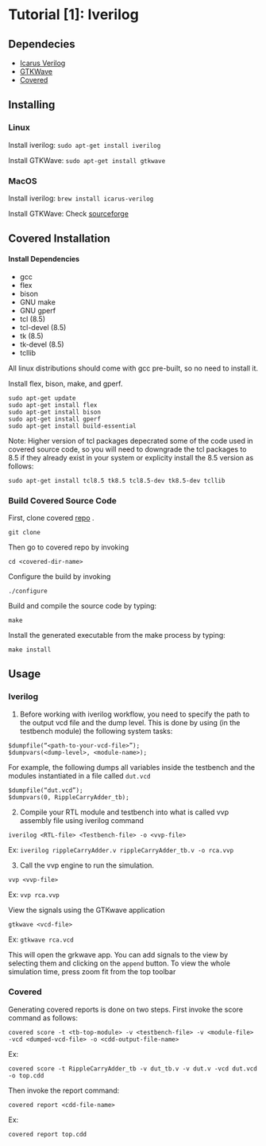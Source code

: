 # Tutorial [1]: Iverilog 

## Dependecies

- [Icarus Verilog](http://iverilog.icarus.com/)
- [GTKWave](http://gtkwave.sourceforge.net/)
- [Covered](http://covered.sourceforge.net/)

## Installing

### Linux
  Install iverilog: 
  ``
  sudo apt-get install iverilog
  ``
  
  Install GTKWave: 
  ``
  sudo apt-get install gtkwave
  ``
  
### MacOS

  Install iverilog:
  ``
  brew install icarus-verilog
  ``
  
  Install GTKWave: Check [sourceforge](http://gtkwave.sourceforge.net/)
  
  
  ## Covered Installation
 
 #### Install Dependencies
 
  - gcc 
  - flex 
  - bison
  - GNU make
  - GNU gperf
  - tcl (8.5)
  - tcl-devel (8.5)
  - tk (8.5)
  - tk-devel (8.5)
  - tcllib
  
  All linux distributions should come with gcc pre-built, so no need to install it. 
  
  Install flex, bison, make, and gperf.
 
  ```
  sudo apt-get update 
  sudo apt-get install flex
  sudo apt-get install bison
  sudo apt-get install gperf
  sudo apt-get install build-essential
  ```
  
  Note: Higher version of tcl packages depecrated some of the code used in covered source code, so you will need to downgrade the tcl packages to 8.5 if they already exist in your system or explicity install the 8.5 version as follows: 
  
  ``
   sudo apt-get install tcl8.5 tk8.5 tcl8.5-dev tk8.5-dev tcllib
  ``
  
  ### Build Covered Source Code
  
  First, clone covered [repo]() . 
  
  ``
  git clone 
  ``
  
  Then go to covered repo by invoking
  
  ``
  cd <covered-dir-name>
  ``
  
  Configure the build by invoking
  
  ``
  ./configure
  ``
  
  Build and compile the source code by typing: 
  
  ``
  make
  ``
  
  Install the generated executable from the make process by typing: 
  
  ``
  make install
  ``
  
## Usage
  
### Iverilog

1) Before working with iverilog workflow, you need to specify the path to the output vcd file and the dump level. This is done by using (in the testbench module) the following system tasks:
 
```
$dumpfile(“<path-to-your-vcd-file>”);
$dumpvars(<dump-level>, <module-name>);
```

For example, the following dumps all variables inside the testbench and the modules instantiated in a file called ``dut.vcd``

```
$dumpfile(“dut.vcd”);
$dumpvars(0, RippleCarryAdder_tb);
```

2) Compile your RTL module and testbench into what is called vvp assembly file using iverilog command

``
iverilog <RTL-file> <Testbench-file> -o <vvp-file>
``

Ex: ``iverilog rippleCarryAdder.v rippleCarryAdder_tb.v -o rca.vvp``

3) Call the vvp engine to run the simulation.

``vvp <vvp-file>``

Ex: ``vvp rca.vvp``

View the signals using the GTKwave application

``
gtkwave <vcd-file>
``

Ex: ``gtkwave rca.vcd``

This will open the grkwave app. You can add signals to the view by selecting them and clicking on the ``append`` button. To view the whole simulation time, press zoom fit from the top toolbar

### Covered

Generating covered reports is done on two steps. First invoke the score command as follows: 

```
covered score -t <tb-top-module> -v <testbench-file> -v <module-file> -vcd <dumped-vcd-file> -o <cdd-output-file-name>
```

Ex: 

```
covered score -t RippleCarryAdder_tb -v dut_tb.v -v dut.v -vcd dut.vcd -o top.cdd
```

Then invoke the report command: 

```
covered report <cdd-file-name>
```

Ex: 

```
covered report top.cdd
```

 
